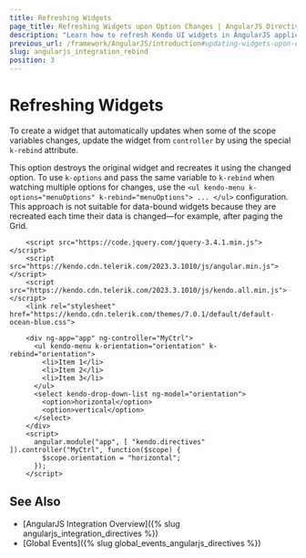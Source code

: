 ```yaml
---
title: Refreshing Widgets
page_title: Refreshing Widgets upon Option Changes | AngularJS Directives
description: "Learn how to refresh Kendo UI widgets in AngularJS applications."
previous_url: /framework/AngularJS/introduction#updating-widgets-upon-option-changes
slug: angularjs_integration_rebind
position: 3
---
```


# Refreshing Widgets

To create a widget that automatically updates when some of the scope variables changes, update the widget from `controller` by using the special `k-rebind` attribute.

This option destroys the original widget and recreates it using the changed option. To use `k-options` and pass the same variable to `k-rebind` when watching multiple options for changes, use the `<ul kendo-menu k-options="menuOptions" k-rebind="menuOptions"> ... </ul>` configuration. This approach is not suitable for data-bound widgets because they are recreated each time their data is changed&mdash;for example, after paging the Grid.

```
    <script src="https://code.jquery.com/jquery-3.4.1.min.js"></script>
    <script src="https://kendo.cdn.telerik.com/2023.3.1010/js/angular.min.js"></script>
    <script src="https://kendo.cdn.telerik.com/2023.3.1010/js/kendo.all.min.js"></script>
    <link rel="stylesheet" href="https://kendo.cdn.telerik.com/themes/7.0.1/default/default-ocean-blue.css">

    <div ng-app="app" ng-controller="MyCtrl">
      <ul kendo-menu k-orientation="orientation" k-rebind="orientation">
        <li>Item 1</li>
        <li>Item 2</li>
        <li>Item 3</li>
      </ul>
      <select kendo-drop-down-list ng-model="orientation">
        <option>horizontal</option>
        <option>vertical</option>
      </select>
    </div>
    <script>
      angular.module("app", [ "kendo.directives" ]).controller("MyCtrl", function($scope) {
        $scope.orientation = "horizontal";
      });
    </script>
```

## See Also

* [AngularJS Integration Overview]({% slug angularjs_integration_directives %})
* [Global Events]({% slug global_events_angularjs_directives %})
